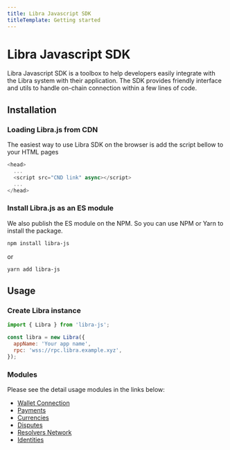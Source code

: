 ```yaml
---
title: Libra Javascript SDK
titleTemplate: Getting started
---
```


# Libra Javascript SDK
Libra Javascript SDK is a toolbox to help developers easily integrate with the Libra system with their application. The SDK provides friendly interface and utils to handle on-chain connection within a few lines of code.

## Installation

### Loading Libra.js from CDN
The easiest way to use Libra SDK on the browser is add the script bellow to your HTML pages

```js
<head>
  ...
  <script src="CND link" async></script>
  ...
</head>
```

### Install Libra.js as an ES module
We also publish the ES module on the NPM. So you can use NPM or Yarn to install the package.

```bash
npm install libra-js
```

or

```bash
yarn add libra-js
```

## Usage

### Create Libra instance
```js
import { Libra } from 'libra-js';

const libra = new Libra({
  appName: 'Your app name',
  rpc: 'wss://rpc.libra.example.xyz',
});

```

### Modules
Please see the detail usage modules in the links below:
- [Wallet Connection](/sdk/connect-wallet)
- [Payments](/sdk/payments)
- [Currencies](/sdk/currencies)
- [Disputes](/sdk/disputes)
- [Resolvers Network](/sdk/identities)
- [Identities](/sdk/identities)
